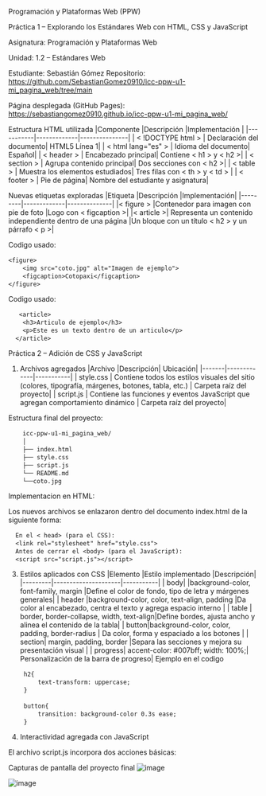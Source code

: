 Programación y Plataformas Web (PPW)

Práctica 1 – Explorando los Estándares Web con HTML, CSS y JavaScript

Asignatura: Programación y Plataformas Web

Unidad: 1.2 – Estándares Web

Estudiante: Sebastián Gómez Repositorio: https://github.com/SebastianGomez0910/icc-ppw-u1-mi_pagina_web/tree/main

Página desplegada (GitHub Pages): https://sebastiangomez0910.github.io/icc-ppw-u1-mi_pagina_web/ 

Estructura HTML utilizada
|Componente	|Descripción	|Implementación |
|-----------|-------------|---------------|
| < !DOCTYPE html > |	Declaración del documento| HTML5	Línea 1|
| < html lang="es" > |	Idioma del documento|	Español|
| < header > |	Encabezado principal|	Contiene < h1 > y < h2 >|
| < section > |	Agrupa contenido principal|	Dos secciones con < h2 >|
| < table > |	Muestra los elementos estudiados|	Tres filas con < th > y < td >  |
| < footer > |	Pie de página|	Nombre del estudiante y asignatura|

Nuevas etiquetas exploradas
|Etiqueta	|Descripción	|Implementación|
|---------|-------------|--------------|
|< figure > |Contenedor para imagen con pie de foto	|Logo con < figcaption >|
|< article >|	Representa un contenido independiente dentro de una página	|Un bloque con un título < h2 > y un párrafo < p >|

Codigo usado:

    <figure>
        <img src="coto.jpg" alt="Imagen de ejemplo">
        <figcaption>Cotopaxi</figcaption>
    </figure>

Codigo usado:

       <article>
        <h3>Articulo de ejemplo</h3>
        <p>Este es un texto dentro de un articulo</p>
      </article>

Práctica 2 – Adición de CSS y JavaScript
1. Archivos agregados
      |Archivo	|Descripción|	Ubicación|
      |-------|-------------|-----------|
      | style.css |	Contiene todos los estilos visuales del sitio (colores, tipografía, márgenes, botones, tabla, etc.) |	Carpeta raíz del proyecto|
      | script.js |	Contiene las funciones y eventos JavaScript que agregan comportamiento dinámico |	Carpeta raíz del proyecto|

Estructura final del proyecto:

        icc-ppw-u1-mi_pagina_web/
        │
        ├── index.html
        ├── style.css
        ├── script.js
        └── README.md
        └──coto.jpg
Implementacion en HTML:

Los nuevos archivos se enlazaron dentro del documento index.html de la siguiente forma:

      En el < head> (para el CSS):
      <link rel="stylesheet" href="style.css">
      Antes de cerrar el <body> (para el JavaScript):
      <script src="script.js"></script>

3. Estilos aplicados con CSS
      |Elemento	|Estilo implementado	|Descripción|
      |---------|---------------------|-----------|
      | body|		|background-color, font-family, margin |Define el color de fondo, tipo de letra y márgenes generales|
      | header	|background-color, color, text-align, padding	|Da color al encabezado, centra el texto y agrega espacio interno |
      | table	|	border, border-collapse, width, text-align|Define bordes, ajusta ancho y alinea el contenido de la tabla| 
      | button|background-color, color, padding, border-radius | Da color, forma y espaciado a los botones |
      | section|	margin, padding, border	|Separa las secciones y mejora su presentación visual |
      | progress|	accent-color: #007bff; width: 100%;|	Personalización de la barra de progreso|
Ejemplo en el codigo

        h2{
            text-transform: uppercase;
        }
        
        button{
            transition: background-color 0.3s ease;
        }
4. Interactividad agregada con JavaScript

El archivo script.js incorpora dos acciones básicas:



Capturas de pantalla del proyecto final
<img width="1104" height="1035" alt="image" src="https://github.com/user-attachments/assets/1153ef07-1236-4b1d-a6de-432527ac7250" />

<img width="1499" height="1038" alt="image" src="https://github.com/user-attachments/assets/be36be22-7438-4bff-b7cf-b8a969ed1c8a" />



